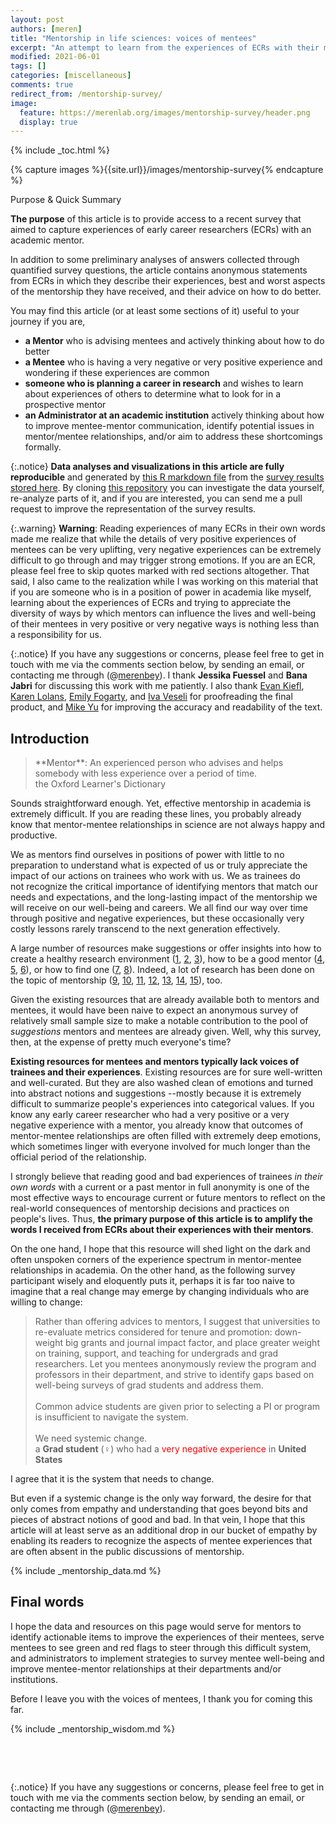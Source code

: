 ```yaml
---
layout: post
authors: [meren]
title: "Mentorship in life sciences: voices of mentees"
excerpt: "An attempt to learn from the experiences of ECRs with their mentors"
modified: 2021-06-01
tags: []
categories: [miscellaneous]
comments: true
redirect_from: /mentorship-survey/
image:
  feature: https://merenlab.org/images/mentorship-survey/header.png
  display: true
---
```


{% include _toc.html %}

{% capture images %}{{site.url}}/images/mentorship-survey{% endcapture %}

<div class="extra-info" markdown="1">

<span class="extra-info-header">Purpose & Quick Summary</span>

**The purpose** of this article is to provide access to a recent survey that aimed to capture experiences of early career researchers (ECRs) with an academic mentor.

In addition to some preliminary analyses of answers collected through quantified survey questions, the article contains anonymous statements from ECRs in which they describe their experiences, best and worst aspects of the mentorship they have received, and their advice on how to do better.

You may find this article (or at least some sections of it) useful to your journey if you are,

* **a Mentor** who is advising mentees and actively thinking about how to do better
* **a Mentee** who is having a very negative or very positive experience and wondering if these experiences are common
* **someone who is planning a career in research** and wishes to learn about experiences of others to determine what to look for in a prospective mentor
* **an Administrator at an academic institution** actively thinking about how to improve mentee-mentor communication, identify potential issues in mentor/mentee relationships, and/or aim to address these shortcomings formally.
</div>

{:.notice}
**Data analyses and visualizations in this article are fully reproducible** and generated by [this R markdown file](https://github.com/merenlab/mentorship-survey-workflow/blob/master/mentorship.Rmd) from the [survey results stored here](https://github.com/merenlab/mentorship-survey-workflow/blob/master/mentorship.tsv). By cloning [this repository](https://github.com/merenlab/mentorship-survey-workflow/) you can investigate the data yourself, re-analyze parts of it, and if you are interested, you can send me a pull request to improve the representation of the survey results.

{:.warning}
**Warning**: Reading experiences of many ECRs in their own words made me realize that while the details of very positive experiences of mentees can be very uplifting, very negative experiences can be extremely difficult to go through and may trigger strong emotions. If you are an ECR, please feel free to skip quotes marked with red sections altogether. That said, I also came to the realization while I was working on this material that if you are someone who is in a position of power in academia like myself, learning about the experiences of ECRs and trying to appreciate the diversity of ways by which mentors can influence the lives and well-being of their mentees in very positive or very negative ways is nothing less than a responsibility for us.

{:.notice}
If you have any suggestions or concerns, please feel free to get in touch with me via the comments section below, by sending an email, or contacting me through (@[merenbey](https://twitter.com/merenbey)). I thank **Jessika Fuessel** and **Bana Jabri** for discussing this work with me patiently. I also thank [Evan Kiefl](https://twitter.com/evankiefl), [Karen Lolans](https://twitter.com/KarenLolans), [Emily Fogarty](https://twitter.com/emily_fogarty11), and [Iva Veseli](https://www.linkedin.com/in/iva-veseli/) for proofreading the final product, and [Mike Yu](https://scholar.google.com/citations?user=286DlgQAAAAJ&hl=en) for improving the accuracy and readability of the text.

## Introduction

<blockquote markdown="1">
**Mentor**: An experienced person who advises and helps somebody with less experience over a period of time.
<div class="blockquote-author">the Oxford Learner's Dictionary</div>
</blockquote>

Sounds straightforward enough. Yet, effective mentorship in academia is extremely difficult. If you are reading these lines, you probably already know that mentor-mentee relationships in science are not always happy and productive.

We as mentors find ourselves in positions of power with little to no preparation to understand what is expected of us or truly appreciate the impact of our actions on trainees who work with us. We as trainees do not recognize the critical importance of identifying mentors that match our needs and expectations, and the long-lasting impact of the mentorship we will receive on our well-being and careers. We all find our way over time through positive and negative experiences, but these occasionally very costly lessons rarely transcend to the next generation effectively.

A large number of resources make suggestions or offer insights into how to create a healthy research environment ([1](https://journals.plos.org/ploscompbiol/article?id=10.1371/journal.pcbi.1006914), [2](https://hbr.org/2019/03/why-inclusive-leaders-are-good-for-organizations-and-how-to-become-one), [3](https://www.nature.com/articles/d41586-018-05146-5)), how to be a good mentor ([4](https://www.insidehighered.com/advice/2017/08/24/lessons-about-mentoring-those-who-do-it-best-essay), [5](https://sfp.caltech.edu/mentors/mentoring_tips), [6](https://grad.uw.edu/for-students-and-post-docs/core-programs/mentoring/mentoring-guides-for-students/what-a-good-mentor-does/)), or how to find one ([7](https://grad.uw.edu/for-students-and-post-docs/core-programs/mentoring/mentoring-guides-for-students/finding-good-mentors/), [8](https://www.apa.org/monitor/2017/04/finding-mentors)). Indeed, a lot of research has been done on the topic of mentorship ([9](https://www.sciencemag.org/careers/2019/03/three-research-based-lessons-improve-your-mentoring), [10](https://link.springer.com/article/10.1007/s10956-009-9165-3), [11](https://www.amazon.com/Faculty-Success-through-Mentoring-Education/dp/0742563200), [12](https://pubmed.ncbi.nlm.nih.gov/21531235/), [13](https://pubmed.ncbi.nlm.nih.gov/20431710/), [14](amazon.com/Handbook-Mentoring-Work-Research-Practice/dp/1412916690), [15](https://pubmed.ncbi.nlm.nih.gov/16954490/)), too.

Given the existing resources that are already available both to mentors and mentees, it would have been naive to expect an anonymous survey of relatively small sample size to make a notable contribution to the pool of *suggestions* mentors and mentees are already given. Well, why this survey, then, at the expense of pretty much everyone's time?

**Existing resources for mentees and mentors typically lack voices of trainees and their experiences**. Existing resources are for sure well-written and well-curated. But they are also washed clean of emotions and turned into abstract notions and suggestions --mostly because it is extremely difficult to summarize people's experiences into categorical values. If you know any early career researcher who had a very positive or a very negative experience with a mentor, you already know that outcomes of mentor-mentee relationships are often filled with extremely deep emotions, which sometimes linger with everyone involved for much longer than the official period of the relationship.

I strongly believe that reading good and bad experiences of trainees *in their own words* with a current or a past mentor in full anonymity is one of the most effective ways to encourage current or future mentors to reflect on the real-world consequences of mentorship decisions and practices on people's lives. Thus, **the primary purpose of this article is to amplify the words I received from ECRs about their experiences with their mentors**.

On the one hand, I hope that this resource will shed light on the dark and often unspoken corners of the experience spectrum in mentor-mentee relationships in academia. On the other hand, as the following survey participant wisely and eloquently puts it, perhaps it is far too naive to imagine that a real change may emerge by changing individuals who are willing to change:

<blockquote>
Rather than offering advices to mentors, I suggest that universities to re-evaluate metrics considered for tenure and promotion: down-weight big grants and journal impact factor, and place greater weight on training, support, and teaching for undergrads and grad researchers. Let you mentees anonymously review the program and professors in their department, and strive to identify gaps based on well-being surveys of grad students and address them.
<br /><br />
Common advice students are given prior to selecting a PI or program is insufficient to navigate the system.<br /><br />We need systemic change.
<div class="blockquote-author">a <b>Grad student</b> (♀) who had a <span style="color:red;">very negative experience</span> in <b>United States</b></div>
</blockquote>

I agree that it is the system that needs to change.

But even if a systemic change is the only way forward, the desire for that only comes from empathy and understanding that goes beyond bits and pieces of abstract notions of good and bad. In that vein, I hope that this article will at least serve as an additional drop in our bucket of empathy by enabling its readers to recognize the aspects of mentee experiences that are often absent in the public discussions of mentorship.

{% include _mentorship_data.md %}

## Final words

I hope the data and resources on this page would serve for mentors to identify actionable items to improve the experiences of their mentees, serve mentees to see green and red flags to steer through this difficult system, and administrators to implement strategies to survey mentee well-being and improve mentee-mentor relationships at their departments and/or institutions.

Before I leave you with the voices of mentees, I thank you for coming this far.

{% include _mentorship_wisdom.md %}

&nbsp;

&nbsp;

{:.notice}
If you have any suggestions or concerns, please feel free to get in touch with me via the comments section below, by sending an email, or contacting me through (@[merenbey](https://twitter.com/merenbey)).

